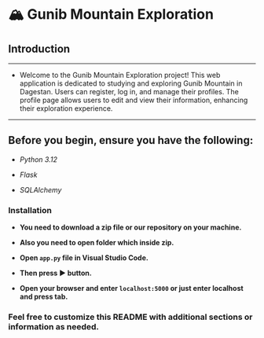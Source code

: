 # **🏔️ Gunib Mountain Exploration**

## **Introduction**

***

- Welcome to the Gunib Mountain Exploration project! This web application is dedicated to studying and exploring Gunib Mountain in Dagestan. Users can register, log in, and manage their profiles. The profile page allows users to edit and view their information, enhancing their exploration experience.

***

## **Before you begin, ensure you have the following:**

- *Python 3.12*

- *Flask*

- *SQLAlchemy*

### **Installation**

- **You need to download a zip file or our repository on your machine.**

- **Also you need to open folder which inside zip.**

- **Open `app.py` file in Visual Studio Code.**

- **Then press ▶️ button.**

- **Open your browser and enter `localhost:5000` or just enter localhost and press tab.**


### Feel free to customize this README with additional sections or information as needed.
